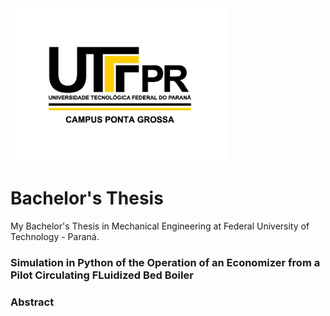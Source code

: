 
<a href="http://www.utfpr.edu.br/english">
  <img src=pictures/PG_RGB_72dpi_transparente.jpg alt="Logo UTFPR-PG" width="350"/>
</a>      

# **Bachelor's Thesis**

My Bachelor's Thesis in Mechanical Engineering at Federal University of Technology - Paraná.

### **Simulation in Python of the Operation of an Economizer from a Pilot Circulating FLuidized Bed Boiler**

### **Abstract**

